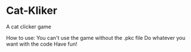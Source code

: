 # Cat-Kliker
A cat clicker game

How to use:
  You can't use the game without the .pkc file
  Do whatever you want with the code
  Have fun!
